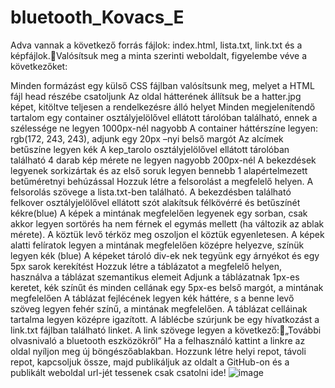 # bluetooth_Kovacs_E
Adva vannak a következő forrás fájlok: index.html, lista.txt, link.txt és a képfájlok.Valósítsuk meg a minta szerinti weboldalt, figyelembe véve a következőket:

Minden formázást egy külső CSS fájlban valósítsunk meg, melyet a HTML fájl head részébe csatoljunk
Az oldal hátterének állítsuk be a hatter.jpg képet, kitöltve teljesen a rendelkezésre álló helyet
Minden megjelenítendő tartalom egy container osztályjelölővel ellátott tárolóban található, ennek a szélessége ne legyen 1000px-nél nagyobb
A container háttérszíne legyen: rgb(172, 243, 243), adjunk egy 20px –nyi belső margót
Az alcímek betűszíne legyen kék
A kep_tarolo osztályjelölővel ellátott tárolóban található 4 darab kép mérete ne legyen nagyobb 200px-nél
A bekezdések legyenek sorkizártak és az első soruk legyen bennebb 1 alapértelmezett betűméretnyi behúzással
Hozzuk létre a felsorolást a megfelelő helyen. A felsorolás szövege a lista.txt-ben található.
A  bekezdésben található felkover osztályjelölővel ellátott szót alakítsuk félkövérré és betűszínét kékre(blue)
A képek a mintának megfelelően legyenek egy sorban, csak akkor legyen sortörés ha nem férnek el egymás mellett (ha változik az ablak mérete). A köztük levő térköz meg oszoljon el köztük egyenletesen.
A képek alatti felíratok legyen a mintának megfelelően középre helyezve, színük legyen kék (blue)
A képeket tároló div-ek nek tegyünk egy árnyékot és egy 5px sarok kerekítést
Hozzuk létre a táblázatot a megfelelő helyen, használva a táblázat szemantikus elemeit
Adjunk a táblázatnak 1px-es keretet, kék színűt és minden cellának egy 5px-es belső margót,  a mintának megfelelően
A táblázat fejlécének legyen kék háttére, s a benne levő szöveg legyen fehér színű, a mintának megfelelően.
A táblázat celláinak tartalma legyen középre igazított.
A láblécbe szúrjunk be egy hívatkozást a link.txt fájlban található linket.  A link szövege legyen a következő:„További olvasnivaló a bluetooth eszközökről”
Ha a felhasználó kattint a linkre az oldal nyíljon meg új böngészőablakban.
Hozzunk létre helyi repot, távoli repot, kapcsoljuk össze, majd publikáljuk az oldalt a GitHub-on és a publikált weboldal url-jét tessenek csak csatolni ide!
![image](https://user-images.githubusercontent.com/92330177/138562850-a15c1fdd-0b31-4c0b-810c-3deb73dec20e.png)
